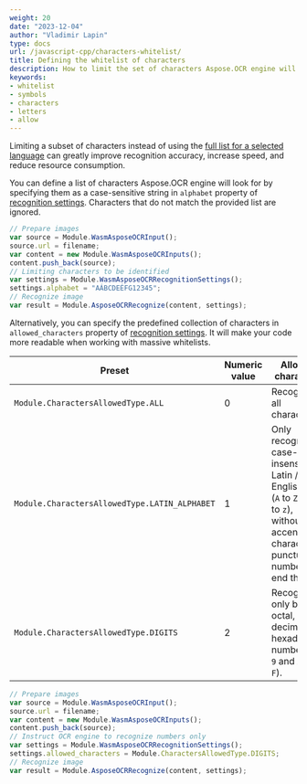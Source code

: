 ```yaml
---
weight: 20
date: "2023-12-04"
author: "Vladimir Lapin"
type: docs
url: /javascript-cpp/characters-whitelist/
title: Defining the whitelist of characters
description: How to limit the set of characters Aspose.OCR engine will look for.
keywords:
- whitelist
- symbols
- characters
- letters
- allow
---
```


Limiting a subset of characters instead of using the [full list for a selected language](/ocr/javascript-cpp/recognition-languages/) can greatly improve recognition accuracy, increase speed, and reduce resource consumption.

You can define a list of characters Aspose.OCR engine will look for by specifying them as a case-sensitive string in `alphabet` property of [recognition settings](/ocr/javascript-cpp/settings/). Characters that do not match the provided list are ignored.

```javascript
// Prepare images
var source = Module.WasmAsposeOCRInput();
source.url = filename;
var content = new Module.WasmAsposeOCRInputs();
content.push_back(source);
// Limiting characters to be identified
var settings = Module.WasmAsposeOCRRecognitionSettings();
settings.alphabet = "AÁBCDEÉFG12345";
// Recognize image
var result = Module.AsposeOCRRecognize(content, settings);
```

Alternatively, you can specify the predefined collection of characters in `allowed_characters` property of [recognition settings](/ocr/javascript-cpp/settings/). It will make your code more readable when working with massive whitelists.

Preset | Numeric value | Allowed characters
------ | ------------- | ------------------
`Module.CharactersAllowedType.ALL` | 0 | Recognize all characters.
`Module.CharactersAllowedType.LATIN_ALPHABET` | 1 | Only recognize case-insensitive Latin / English text (`A` to `Z` and `a` to `z`), without accented characters, punctuation, numbers, end the like. 
`Module.CharactersAllowedType.DIGITS` | 2 | Recognize only binary, octal, decimal, or hexadecimal numbers (`0-9` and `A` to `F`).

```javascript
// Prepare images
var source = Module.WasmAsposeOCRInput();
source.url = filename;
var content = new Module.WasmAsposeOCRInputs();
content.push_back(source);
// Instruct OCR engine to recognize numbers only
var settings = Module.WasmAsposeOCRRecognitionSettings();
settings.allowed_characters = Module.CharactersAllowedType.DIGITS;
// Recognize image
var result = Module.AsposeOCRRecognize(content, settings);
```
